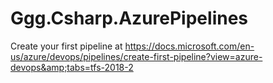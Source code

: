 # Ggg.Csharp.AzurePipelines
Create your first pipeline at https://docs.microsoft.com/en-us/azure/devops/pipelines/create-first-pipeline?view=azure-devops&amp;tabs=tfs-2018-2

